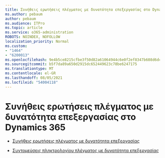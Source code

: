 ```yaml
---
title: Συνήθεις ερωτήσεις πλέγματος με δυνατότητα επεξεργασίας στο Dynamics 365
ms.author: pebaum
author: pebaum
ms.audience: ITPro
ms.topic: article
ms.service: o365-administration
ROBOTS: NOINDEX, NOFOLLOW
localization_priority: Normal
ms.custom:
- "1464"
- "6200013"
ms.openlocfilehash: 9e4b5ce8215cfbe3f50d82a61064944c6e0f2ef8347b608d6dc81cd8cf66d2e6
ms.sourcegitcommit: b5f7da89a650d2915dc652449623c78be6247175
ms.translationtype: MT
ms.contentlocale: el-GR
ms.lasthandoff: 08/05/2021
ms.locfileid: "54004118"
---
```

# <a name="dynamics-365-editable-grid-faqs"></a>Συνήθεις ερωτήσεις πλέγματος με δυνατότητα επεξεργασίας στο Dynamics 365

* [Συνήθεις ερωτήσεις πλέγματος με δυνατότητα επεξεργασίας](https://docs.microsoft.com/dynamics365/customer-engagement/customize/make-grids-lists-editable-custom-control#frequently-asked-questions-faqs)

* [Συντομεύσεις πληκτρολογίου πλέγματος με δυνατότητα επεξεργασίας](https://docs.microsoft.com/dynamics365/customer-engagement/basics/keyboard-shortcuts#editable-grids-views)
